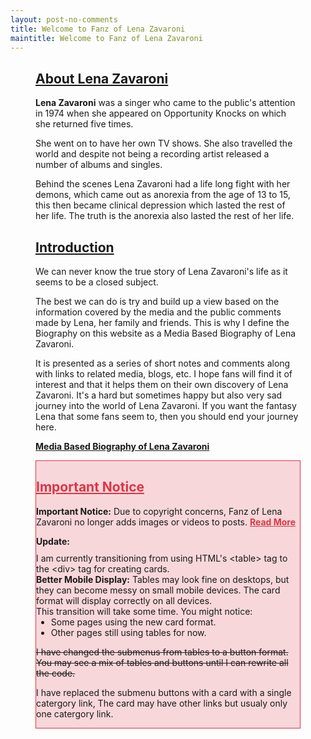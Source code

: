 ```yaml
---
layout: post-no-comments
title: Welcome to Fanz of Lena Zavaroni
maintitle: Welcome to Fanz of Lena Zavaroni
---
```


<figure class="fig3">
<div class="CardLayout">
<div class="CardItem">
<h2 id="infobox1" class="infobox"><a href="#infobox1">About Lena Zavaroni</a></h2>
<div class="CardItem split">
<p><strong>Lena Zavaroni</strong> was a singer who came to the public's attention in 1974 when she appeared on Opportunity Knocks on which she returned five times.</p>
<p>She went on to have her own TV shows. She also travelled the world and despite not being a recording artist released a number of albums and singles.</p>
<p>Behind the scenes Lena Zavaroni had a life long fight with her demons, which came out as anorexia from the age of 13 to 15, this then became clinical depression which lasted the rest of her life. The truth is the anorexia also lasted the rest of her life.</p>
</div></div></div>
</figure>

<figure class="fig3">
<div class="CardLayout">
<div class="CardItem">
<h2 id="infobox2" class="infobox"><a href="#infobox2">Introduction</a></h2>
<div class="CardItem split">
<p>We can never know the true story of Lena Zavaroni's life as it seems to be a closed subject.</p>
<p>The best we can do is try and build up a view based on the information covered by the media and the public comments made by Lena, her family and friends. This is why I define the Biography on this website as a Media Based Biography of Lena Zavaroni.</p>
<p>It is presented as a series of short notes and comments along with links to related media, blogs, etc. I hope fans will find it of interest and that it helps them on their own discovery of Lena Zavaroni. It's a hard but sometimes happy but also very sad journey into the world of Lena Zavaroni. If you want the fantasy Lena that some fans seem to, then you should end your journey here.</p>
<a href="/1963-11-04-lena-zavaroni"><strong>Media Based Biography of Lena Zavaroni</strong></a>
</div></div></div>
</figure>

<figure class="fig3">
<div class="CardLayout" style="background: #f8d7da; border: 1px solid #dc3545;">
<div class="CardItem">
<h2 id="infobox3" class="infobox"><a href="#infobox3" style="color: #dc3545; font-weight: bold;">Important Notice</a></h2>
<div class="CardItem red-split">
<p><strong>Important Notice:</strong> Due to copyright concerns, Fanz of Lena Zavaroni no longer adds images or videos to posts. <a href="/2025-05-02-announcement" style="color: #dc3545; font-weight: bold;">Read More</a></p>
<p style="margin: 10px 0;"><strong>Update:</strong></p>
<p style="text-align: left; margin: 0 auto; max-width: 600px;">
I am currently transitioning from using HTML's &lt;table&gt; tag to the &lt;div&gt; tag for creating cards.<br>
<strong>Better Mobile Display:</strong> Tables may look fine on desktops, but they can become messy on small mobile devices. The card format will display correctly on all devices.<br>
This transition will take some time. You might notice:
</p>
<ul style="text-align: left; margin: 0 auto; max-width: 600px;">
<li>Some pages using the new card format.</li>
<li>Other pages still using tables for now.</li>
</ul>
<p style="text-align: left; margin: 0 auto; max-width: 600px;">
<p><s>I have changed the submenus from tables to a button format. You may see a mix of tables and buttons until I can rewrite all the code.</s></p>
<p>I have replaced the submenu buttons with a card with a single catergory link, The card may have other links but usualy only one catergory link.</p>
</p>
</div></div></div>
</figure>

<style>
.CardLayout-Fix {text-align: center;}
</style>

